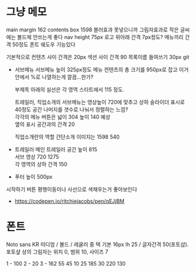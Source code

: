 # 그냥 메모
main margin 162
contents box 1598
블러효과 못넣으니까 그림자효과로
작은 글씨에는 볼드체 안쓰는게 좋다
nav height 75px
    로고 위아래 간격 7px정도?
    메뉴끼리 간격 50정도
폰트 쉐도우 기능있다

기본적으로 컨텐츠 사이 간격은 20px
섹션 사이 간격 90
목록이름 들여쓰기 30px
git
- 서브메뉴
    서브메뉴 높이 325px정도
    메뉴 컨텐츠의 총 크기를 950px로 잡고 이거 안에서 %로 나열하는게 깔끔...한가?  

    부제목 아래의 실선은 각 영역 스타트에서 115 정도.
      
    트레일러, 직업소개의 서브메뉴는 영상높이 720에 맞추고 상하 슬라이더 표시로 40정도 공간 나머지를 갯수로 나눠서 정렬하는 느낌?  
    각각의 메뉴 버튼은 넓이 304 높이 140 예상  
    옆의 표시 공간과의 간격 20  

    직업소개란의 역할 간단소개 이미지는 1598 540

- 트레일러
    메인 트레일러 공간 높이 815  
    서브 영상 720 1275  
    각 영역의 상하 간격 150  

- 푸터
    높이 500px
    
시작하기 버튼 평행이동이나 사선으로 색채우는거 좋아보인다
- https://codepen.io/ritchiejacobs/pen/qEJjBM

# 폰트
Noto sans KR 미디엄 / 볼드 / 레귤러 중 택
기본 16px lh 25 / 글자간격 50(포토샵).
포토샾 상의 그림자는 위치 0, 범위 10, 사이즈 7

1 - 100
2 - 20
3 - 162
55
45
10
25
185
30
220
130




